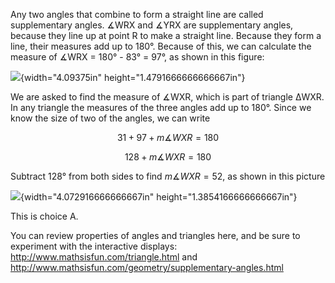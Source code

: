 Any two angles that combine to form a straight line are
called supplementary angles. $\measuredangle$WRX and $\measuredangle$YRX
are supplementary angles, because they line up at point R to make a
straight line. Because they form a line, their measures add up to 180°.
Because of this, we can calculate the measure of $\measuredangle$WRX =
180° - 83° = 97°, as shown in this figure:

![](media/image6.png){width="4.09375in" height="1.4791666666666667in"}

We are asked to find the measure of $\measuredangle$WXR, which is part
of triangle ΔWXR. In any triangle the measures of the three angles add
up to 180°. Since we know the size of two of the angles, we can write

$$31 + 97 + m\measuredangle WXR = 180$$

$$128 + m\measuredangle WXR = 180$$

Subtract 128° from both sides to find $m\measuredangle WXR = 52$, as
shown in this picture

![](media/image7.png){width="4.072916666666667in"
height="1.3854166666666667in"}

This is choice A.

You can review properties of angles and triangles here, and be sure to
experiment with the interactive displays:
<http://www.mathsisfun.com/triangle.html> and
<http://www.mathsisfun.com/geometry/supplementary-angles.html>
